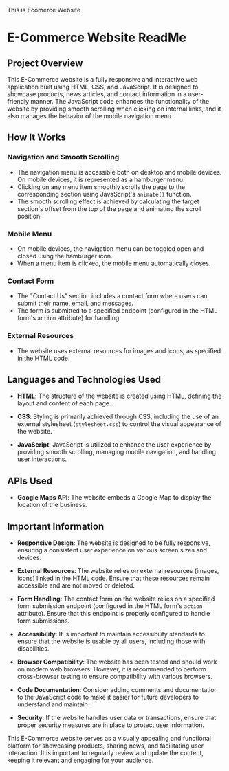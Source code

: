 This is Ecomerce Website 
# E-Commerce Website ReadMe

## Project Overview

This E-Commerce website is a fully responsive and interactive web application built using HTML, CSS, and JavaScript. It is designed to showcase products, news articles, and contact information in a user-friendly manner. The JavaScript code enhances the functionality of the website by providing smooth scrolling when clicking on internal links, and it also manages the behavior of the mobile navigation menu.

## How It Works

### Navigation and Smooth Scrolling

- The navigation menu is accessible both on desktop and mobile devices. On mobile devices, it is represented as a hamburger menu.
- Clicking on any menu item smoothly scrolls the page to the corresponding section using JavaScript's `animate()` function.
- The smooth scrolling effect is achieved by calculating the target section's offset from the top of the page and animating the scroll position.

### Mobile Menu

- On mobile devices, the navigation menu can be toggled open and closed using the hamburger icon.
- When a menu item is clicked, the mobile menu automatically closes.

### Contact Form

- The "Contact Us" section includes a contact form where users can submit their name, email, and messages.
- The form is submitted to a specified endpoint (configured in the HTML form's `action` attribute) for handling.

### External Resources

- The website uses external resources for images and icons, as specified in the HTML code.

## Languages and Technologies Used

- **HTML**: The structure of the website is created using HTML, defining the layout and content of each page.

- **CSS**: Styling is primarily achieved through CSS, including the use of an external stylesheet (`stylesheet.css`) to control the visual appearance of the website.

- **JavaScript**: JavaScript is utilized to enhance the user experience by providing smooth scrolling, managing mobile navigation, and handling user interactions.

## APIs Used

- **Google Maps API**: The website embeds a Google Map to display the location of the business.

## Important Information

- **Responsive Design**: The website is designed to be fully responsive, ensuring a consistent user experience on various screen sizes and devices.

- **External Resources**: The website relies on external resources (images, icons) linked in the HTML code. Ensure that these resources remain accessible and are not moved or deleted.

- **Form Handling**: The contact form on the website relies on a specified form submission endpoint (configured in the HTML form's `action` attribute). Ensure that this endpoint is properly configured to handle form submissions.

- **Accessibility**: It is important to maintain accessibility standards to ensure that the website is usable by all users, including those with disabilities.

- **Browser Compatibility**: The website has been tested and should work on modern web browsers. However, it is recommended to perform cross-browser testing to ensure compatibility with various browsers.

- **Code Documentation**: Consider adding comments and documentation to the JavaScript code to make it easier for future developers to understand and maintain.

- **Security**: If the website handles user data or transactions, ensure that proper security measures are in place to protect user information.

This E-Commerce website serves as a visually appealing and functional platform for showcasing products, sharing news, and facilitating user interaction. It is important to regularly review and update the content, keeping it relevant and engaging for your audience.

